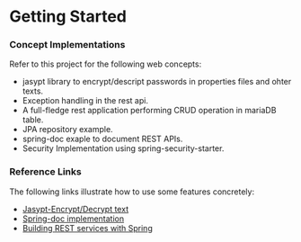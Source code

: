 # Getting Started

### Concept Implementations
Refer to this project for the following web concepts:

* jasypt library to encrypt/descript passwords in properties files and ohter texts.
* Exception handling in the rest api. 
* A full-fledge rest application performing CRUD operation in mariaDB table.
* JPA repository example.
* spring-doc exaple to document REST APIs.
* Security Implementation using spring-security-starter.

### Reference Links
The following links illustrate how to use some features concretely:

* [Jasypt-Encrypt/Decrypt text](https://javatechie4u.medium.com/spring-boot-password-encryption-using-jasypt-9ee731701e70)
* [Spring-doc implementation](https://www.baeldung.com/spring-rest-openapi-documentation)
* [Building REST services with Spring](https://spring.io/guides/tutorials/bookmarks/)

